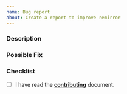 ```yaml
---
name: Bug report
about: Create a report to improve remirror
---
```


### Description

<!--- Provide a more detailed introduction to the issue itself, and why you consider it to be a bug -->

### Possible Fix

<!--- Not obligatory, but suggest a fix or reason for the bug -->

### Checklist

- [ ] I have read the [**contributing**](https://github.com/remirror/remirror/blob/HEAD/docs/contributing.md) document.
